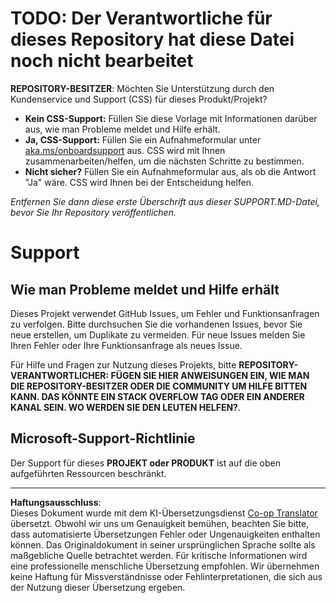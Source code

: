 <!--
CO_OP_TRANSLATOR_METADATA:
{
  "original_hash": "b7244261ee19497082edf33bcce64717",
  "translation_date": "2025-09-03T18:11:52+00:00",
  "source_file": "SUPPORT.md",
  "language_code": "de"
}
-->
# TODO: Der Verantwortliche für dieses Repository hat diese Datei noch nicht bearbeitet

**REPOSITORY-BESITZER**: Möchten Sie Unterstützung durch den Kundenservice und Support (CSS) für dieses Produkt/Projekt?

- **Kein CSS-Support:** Füllen Sie diese Vorlage mit Informationen darüber aus, wie man Probleme meldet und Hilfe erhält.
- **Ja, CSS-Support:** Füllen Sie ein Aufnahmeformular unter [aka.ms/onboardsupport](https://aka.ms/onboardsupport) aus. CSS wird mit Ihnen zusammenarbeiten/helfen, um die nächsten Schritte zu bestimmen.
- **Nicht sicher?** Füllen Sie ein Aufnahmeformular aus, als ob die Antwort "Ja" wäre. CSS wird Ihnen bei der Entscheidung helfen.

*Entfernen Sie dann diese erste Überschrift aus dieser SUPPORT.MD-Datei, bevor Sie Ihr Repository veröffentlichen.*

# Support

## Wie man Probleme meldet und Hilfe erhält  

Dieses Projekt verwendet GitHub Issues, um Fehler und Funktionsanfragen zu verfolgen. Bitte durchsuchen Sie die vorhandenen 
Issues, bevor Sie neue erstellen, um Duplikate zu vermeiden. Für neue Issues melden Sie Ihren Fehler oder 
Ihre Funktionsanfrage als neues Issue.

Für Hilfe und Fragen zur Nutzung dieses Projekts, bitte **REPOSITORY-VERANTWORTLICHER: FÜGEN SIE HIER ANWEISUNGEN EIN, 
WIE MAN DIE REPOSITORY-BESITZER ODER DIE COMMUNITY UM HILFE BITTEN KANN. DAS KÖNNTE EIN STACK OVERFLOW TAG ODER EIN ANDERER 
KANAL SEIN. WO WERDEN SIE DEN LEUTEN HELFEN?**.

## Microsoft-Support-Richtlinie  

Der Support für dieses **PROJEKT oder PRODUKT** ist auf die oben aufgeführten Ressourcen beschränkt.

---

**Haftungsausschluss**:  
Dieses Dokument wurde mit dem KI-Übersetzungsdienst [Co-op Translator](https://github.com/Azure/co-op-translator) übersetzt. Obwohl wir uns um Genauigkeit bemühen, beachten Sie bitte, dass automatisierte Übersetzungen Fehler oder Ungenauigkeiten enthalten können. Das Originaldokument in seiner ursprünglichen Sprache sollte als maßgebliche Quelle betrachtet werden. Für kritische Informationen wird eine professionelle menschliche Übersetzung empfohlen. Wir übernehmen keine Haftung für Missverständnisse oder Fehlinterpretationen, die sich aus der Nutzung dieser Übersetzung ergeben.